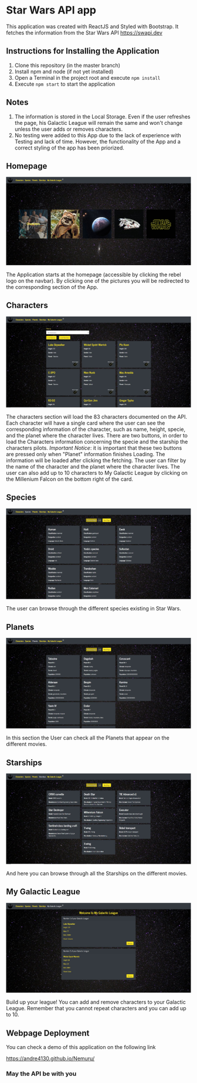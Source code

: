 # Star Wars API app

This application was created with ReactJS and Styled with Bootstrap. It fetches the information from the Star Wars API https://swapi.dev

## Instructions for Installing the Application

1. Clone this repository (in the master branch)
2. Install npm and node (if not yet installed)
3. Open a Terminal in the project root and execute `npm install`
4. Execute `npm start` to start the application

## Notes

1. The information is stored in the Local Storage. Even if the user refreshes the page, his Galactic League will remain the same and won't change unless the user adds or removes characters.
2. No testing were added to this App due to the lack of experience with Testing and lack of time. However, the functionality of the App and a correct styling of the app has been priorized.

## Homepage

![Homepage](/src/assets/img/readme/homepage.jpg)

The Application starts at the homepage (accessible by clicking the rebel logo on the navbar).
By clicking one of the pictures you will be redirected to the corresponding section of the App.

## Characters

![Characters](/src/assets/img/readme/characters.jpg)

The characters section will load the 83 characters documented on the API. Each character will have a single card where the user can see the corresponding information of the character, such as name, height, specie, and the planet where the character lives.
There are two buttons, in order to load the Characters information concerning the specie and the starship the characters pilots.
_Important Notice_: it is important that these two buttons are pressed only when "Planet" information finishes Loading. The information will be loaded after clicking the fetching.
The user can filter by the name of the character and the planet where the character lives.
The user can also add up to 10 characters to My Galactic League by clicking on the Millenium Falcon on the bottom right of the card.

## Species

![Species](/src/assets/img/readme/species.jpg)

The user can browse through the different species existing in Star Wars.

## Planets

![Planets](/src/assets/img/readme/planets.jpg)

In this section the User can check all the Planets that appear on the different movies.

## Starships

![Starships](/src/assets/img/readme/starships.jpg)

And here you can browse through all the Starships on the different movies.

## My Galactic League

![MyGalacticLeague](/src/assets/img/readme/mygalacticleague.jpg)

Build up your league! You can add and remove characters to your Galactic League.
Remember that you cannot repeat characters and you can add up to 10.

## Webpage Deployment

You can check a demo of this application on the following link

https://andre4130.github.io/Nemuru/

### May the API be with you
